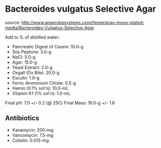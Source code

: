 # Bacteroides vulgatus Selective Agar

source: http://www.anaerobesystems.com/Home/pras-mono-plated-media/Bacteroides-Vulgatus-Selective-Agar

Add to 1L of distilled water:

- Pancreatic Digest of Casein: 10.0-g
- Soy Peptone: 3.0-g
- NaCl: 5.0-g
- Agar: 15.0-g
- Yeast Extract: 2.0-g
- Oxgall (Ox Bile): 20.0-g
- Esculin: 1.0-g
- Ferric Ammonium Citrate: 0.5-g
- Hemin (0.1% sol'n): 10.0-mL
- Vitamin K1 (1% sol'n): 1.0-mL

Final pH: 7.0 +/- 0.2 (@ 25C)
Final Mass: 16.0-g +/- 1.6

## Antibiotics

- Kanamycin: 200-mg
- Vancomycin: 7.5-mg
- Colistin: 0.015-mg
